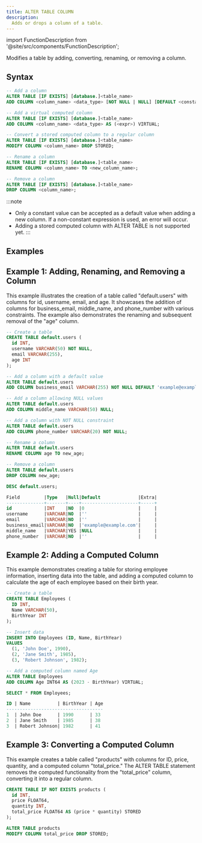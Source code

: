 ```yaml
---
title: ALTER TABLE COLUMN
description:
  Adds or drops a column of a table.
---
```

import FunctionDescription from '@site/src/components/FunctionDescription';

<FunctionDescription description="Introduced: v1.2.8"/>

Modifies a table by adding, converting, renaming, or removing a column.

## Syntax

```sql
-- Add a column
ALTER TABLE [IF EXISTS] [database.]<table_name> 
ADD COLUMN <column_name> <data_type> [NOT NULL | NULL] [DEFAULT <constant_value>];

-- Add a virtual computed column
ALTER TABLE [IF EXISTS] [database.]<table_name> 
ADD COLUMN <column_name> <data_type> AS (<expr>) VIRTUAL;

-- Convert a stored computed column to a regular column
ALTER TABLE [IF EXISTS] [database.]<table_name> 
MODIFY COLUMN <column_name> DROP STORED;

-- Rename a column
ALTER TABLE [IF EXISTS] [database.]<table_name>
RENAME COLUMN <column_name> TO <new_column_name>;

-- Remove a column
ALTER TABLE [IF EXISTS] [database.]<table_name> 
DROP COLUMN <column_name>;
```

:::note
- Only a constant value can be accepted as a default value when adding a new column. If a non-constant expression is used, an error will occur.
- Adding a stored computed column with ALTER TABLE is not supported yet.
:::

## Examples

## Example 1: Adding, Renaming, and Removing a Column

This example illustrates the creation of a table called "default.users" with columns for id, username, email, and age. It showcases the addition of columns for business_email, middle_name, and phone_number with various constraints. The example also demonstrates the renaming and subsequent removal of the "age" column.

```sql
-- Create a table
CREATE TABLE default.users (
  id INT,
  username VARCHAR(50) NOT NULL,
  email VARCHAR(255),
  age INT
);

-- Add a column with a default value
ALTER TABLE default.users
ADD COLUMN business_email VARCHAR(255) NOT NULL DEFAULT 'example@example.com';

-- Add a column allowing NULL values
ALTER TABLE default.users
ADD COLUMN middle_name VARCHAR(50) NULL;

-- Add a column with NOT NULL constraint
ALTER TABLE default.users
ADD COLUMN phone_number VARCHAR(20) NOT NULL;

-- Rename a column
ALTER TABLE default.users
RENAME COLUMN age TO new_age;

-- Remove a column
ALTER TABLE default.users
DROP COLUMN new_age;

DESC default.users;

Field         |Type   |Null|Default              |Extra|
--------------+-------+----+---------------------+-----+
id            |INT    |NO  |0                    |     |
username      |VARCHAR|NO  |''                   |     |
email         |VARCHAR|NO  |''                   |     |
business_email|VARCHAR|NO  |'example@example.com'|     |
middle_name   |VARCHAR|YES |NULL                 |     |
phone_number  |VARCHAR|NO  |''                   |     |
```

## Example 2: Adding a Computed Column

This example demonstrates creating a table for storing employee information, inserting data into the table, and adding a computed column to calculate the age of each employee based on their birth year.

```sql
-- Create a table
CREATE TABLE Employees (
  ID INT,
  Name VARCHAR(50),
  BirthYear INT
);

-- Insert data
INSERT INTO Employees (ID, Name, BirthYear)
VALUES
  (1, 'John Doe', 1990),
  (2, 'Jane Smith', 1985),
  (3, 'Robert Johnson', 1982);

-- Add a computed column named Age
ALTER TABLE Employees
ADD COLUMN Age INT64 AS (2023 - BirthYear) VIRTUAL;

SELECT * FROM Employees;

ID | Name          | BirthYear | Age
------------------------------------
1  | John Doe      | 1990      | 33
2  | Jane Smith    | 1985      | 38
3  | Robert Johnson| 1982      | 41
```

## Example 3: Converting a Computed Column

This example creates a table called "products" with columns for ID, price, quantity, and a computed column "total_price." The ALTER TABLE statement removes the computed functionality from the "total_price" column, converting it into a regular column.

```sql
CREATE TABLE IF NOT EXISTS products (
  id INT,
  price FLOAT64,
  quantity INT,
  total_price FLOAT64 AS (price * quantity) STORED
);

ALTER TABLE products
MODIFY COLUMN total_price DROP STORED;
```